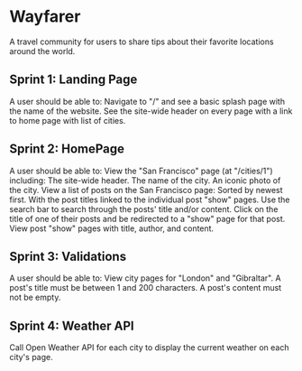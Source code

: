 # Wayfarer
A travel community for users to share tips about their favorite locations around the world.

## Sprint 1: Landing Page
A user should be able to:
Navigate to "/" and see a basic splash page with the name of the website.
See the site-wide header on every page with a link to home page with list of cities.

## Sprint 2: HomePage
A user should be able to:
View the "San Francisco" page (at "/cities/1") including:
The site-wide header.
The name of the city.
An iconic photo of the city.
View a list of posts on the San Francisco page:
Sorted by newest first.
With the post titles linked to the individual post "show" pages.
Use the search bar to search through the posts' title and/or content.
Click on the title of one of their posts and be redirected to a "show" page for that post.
View post "show" pages with title, author, and content.

## Sprint 3: Validations
A user should be able to:
View city pages for "London" and "Gibraltar".
A post's title must be between 1 and 200 characters.
A post's content must not be empty.

## Sprint 4: Weather API
Call Open Weather API for each city to display the current weather on each city's page.
